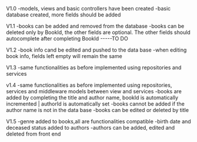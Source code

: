 V1.0
-models, views and basic controllers have been created
-basic database created, more fields should be added

V1.1
-books can be added and removed from the database
-books can be deleted only by BookId, the other fields are optional. The other fields should autocomplete after completing BookId -----TO DO

V1.2
-book info cand be edited and pushed to the data base
-when editing book info, fields left empty will remain the same

V1.3
-same functionalities as before implemented using repositories and services

v1.4
-same functionalities as before implemented using repositories, services and middleware models between view and services
-books are added by completing the title and author name, bookId is automatically incremented | authorId is automatically set 
-books cannot be added if the author name is not in the data base
-books can be edited or deleted by title

V1.5
-genre added to books,all are functionalities compatible
-birth date and deceased status added to authors
-authors can be added, edited and deleted from front end

